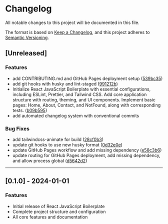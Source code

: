 # Changelog

All notable changes to this project will be documented in this file.

The format is based on [Keep a Changelog](https://keepachangelog.com/en/1.0.0/),
and this project adheres to [Semantic Versioning](https://semver.org/spec/v2.0.0.html).

## [Unreleased]

### Features

- add CONTRIBUTING.md and GitHub Pages deployment setup ([539bc35](https://github.com/bolorundurovj/React-Javascript-Boilerplate/commit/539bc35e3ac04f6b15a7d4b22ac2f97136ecbda3))
- add git hooks with husky and lint-staged ([991212b](https://github.com/bolorundurovj/React-Javascript-Boilerplate/commit/991212babafee2b73c6db5da8d9de56c639afbe6))
- Initialize React JavaScript Boilerplate with essential configurations, including ESLint, Prettier, and Tailwind CSS. Add core application structure with routing, theming, and UI components. Implement basic pages: Home, About, Contact, and NotFound, along with corresponding tests. ([b09b595](https://github.com/bolorundurovj/React-Javascript-Boilerplate/commit/b09b5959baa458cafbc648e57458ed8246fd3342))
- add automated changelog system with conventional commits

### Bug Fixes

- add tailwindcss-animate for build ([28cf0b3](https://github.com/bolorundurovj/React-Javascript-Boilerplate/commit/28cf0b36392984846207efe6dfb84d8494496f22))
- update git hooks to use new husky format ([0d32e0e](https://github.com/bolorundurovj/React-Javascript-Boilerplate/commit/0d32e0e22111765750eb3968dcc94a081f331296))
- update GitHub Pages workflow and add missing dependency ([e58c3b6](https://github.com/bolorundurovj/React-Javascript-Boilerplate/commit/e58c3b667fae7a75975d459c2861eb11c318ed7c))
- update routing for GitHub Pages deployment, add missing dependency, and allow process global ([d5642d2](https://github.com/bolorundurovj/React-Javascript-Boilerplate/commit/d5642d220166425c8677a379b47bd7e108e091b7))

---

## [0.1.0] - 2024-01-01

### Features

- Initial release of React JavaScript Boilerplate
- Complete project structure and configuration
- All core features and documentation
